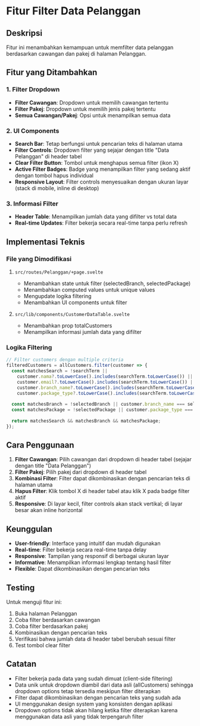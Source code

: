 # Fitur Filter Data Pelanggan

## Deskripsi
Fitur ini menambahkan kemampuan untuk memfilter data pelanggan berdasarkan cawangan dan pakej di halaman Pelanggan.

## Fitur yang Ditambahkan

### 1. Filter Dropdown
- **Filter Cawangan**: Dropdown untuk memilih cawangan tertentu
- **Filter Pakej**: Dropdown untuk memilih jenis pakej tertentu
- **Semua Cawangan/Pakej**: Opsi untuk menampilkan semua data

### 2. UI Components
- **Search Bar**: Tetap berfungsi untuk pencarian teks di halaman utama
- **Filter Controls**: Dropdown filter yang sejajar dengan title "Data Pelanggan" di header tabel
- **Clear Filter Button**: Tombol untuk menghapus semua filter (ikon X)
- **Active Filter Badges**: Badge yang menampilkan filter yang sedang aktif dengan tombol hapus individual
- **Responsive Layout**: Filter controls menyesuaikan dengan ukuran layar (stack di mobile, inline di desktop)

### 3. Informasi Filter
- **Header Table**: Menampilkan jumlah data yang difilter vs total data
- **Real-time Updates**: Filter bekerja secara real-time tanpa perlu refresh

## Implementasi Teknis

### File yang Dimodifikasi
1. `src/routes/Pelanggan/+page.svelte`
   - Menambahkan state untuk filter (selectedBranch, selectedPackage)
   - Menambahkan computed values untuk unique values
   - Mengupdate logika filtering
   - Menambahkan UI components untuk filter

2. `src/lib/components/CustomerDataTable.svelte`
   - Menambahkan prop totalCustomers
   - Menampilkan informasi jumlah data yang difilter

### Logika Filtering
```javascript
// Filter customers dengan multiple criteria
filteredCustomers = allCustomers.filter(customer => {
  const matchesSearch = !searchTerm || 
    customer.nama?.toLowerCase().includes(searchTerm.toLowerCase()) ||
    customer.email?.toLowerCase().includes(searchTerm.toLowerCase()) ||
    customer.branch_name?.toLowerCase().includes(searchTerm.toLowerCase()) ||
    customer.package_type?.toLowerCase().includes(searchTerm.toLowerCase());
  
  const matchesBranch = !selectedBranch || customer.branch_name === selectedBranch;
  const matchesPackage = !selectedPackage || customer.package_type === selectedPackage;
  
  return matchesSearch && matchesBranch && matchesPackage;
});
```

## Cara Penggunaan

1. **Filter Cawangan**: Pilih cawangan dari dropdown di header tabel (sejajar dengan title "Data Pelanggan")
2. **Filter Pakej**: Pilih pakej dari dropdown di header tabel
3. **Kombinasi Filter**: Filter dapat dikombinasikan dengan pencarian teks di halaman utama
4. **Hapus Filter**: Klik tombol X di header tabel atau klik X pada badge filter aktif
5. **Responsive**: Di layar kecil, filter controls akan stack vertikal; di layar besar akan inline horizontal

## Keunggulan

- **User-friendly**: Interface yang intuitif dan mudah digunakan
- **Real-time**: Filter bekerja secara real-time tanpa delay
- **Responsive**: Tampilan yang responsif di berbagai ukuran layar
- **Informative**: Menampilkan informasi lengkap tentang hasil filter
- **Flexible**: Dapat dikombinasikan dengan pencarian teks

## Testing

Untuk menguji fitur ini:
1. Buka halaman Pelanggan
2. Coba filter berdasarkan cawangan
3. Coba filter berdasarkan pakej
4. Kombinasikan dengan pencarian teks
5. Verifikasi bahwa jumlah data di header tabel berubah sesuai filter
6. Test tombol clear filter

## Catatan

- Filter bekerja pada data yang sudah dimuat (client-side filtering)
- Data unik untuk dropdown diambil dari data asli (allCustomers) sehingga dropdown options tetap tersedia meskipun filter diterapkan
- Filter dapat dikombinasikan dengan pencarian teks yang sudah ada
- UI menggunakan design system yang konsisten dengan aplikasi
- Dropdown options tidak akan hilang ketika filter diterapkan karena menggunakan data asli yang tidak terpengaruh filter
